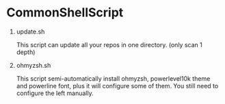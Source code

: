 # CommonShellScript
1. update.sh
    
    This script can update all your repos in one directory. (only scan 1 depth)
  
2. ohmyzsh.sh
  
     This script semi-automatically install ohmyzsh, powerlevel10k theme and powerline font, plus it will configure some of them. You still need to configure the left manually.
